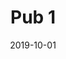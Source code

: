 ---
title: "Pub 1"
collection: publications
permalink: /publication/2019-pub1
date: 2019-10-01
venue: 'Journal of'
paperurl: ''
link: 'https://doi.org/'
citation: 'citation'
---